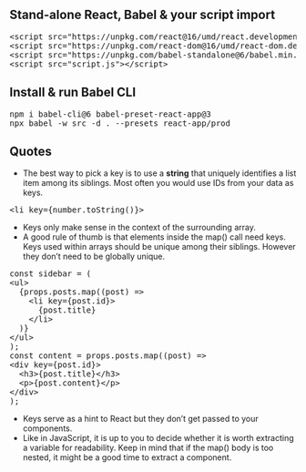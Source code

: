 ## Stand-alone React, Babel & your script import

<pre>
&lt;script src="https://unpkg.com/react@16/umd/react.development.js" crossorigin&gt;&lt;/script&gt;
&lt;script src="https://unpkg.com/react-dom@16/umd/react-dom.development.js" crossorigin&gt;&lt;/script&gt;
&lt;script src="https://unpkg.com/babel-standalone@6/babel.min.js"&gt;&lt;/script&gt;
&lt;script src="script.js"&gt;&lt;/script&gt;
</pre>

## Install & run Babel CLI

<pre>
npm i babel-cli@6 babel-preset-react-app@3
npx babel -w src -d . --presets react-app/prod
</pre>

## Quotes

- The best way to pick a key is to use a __string__ that uniquely identifies a list item among its siblings. Most often you would use IDs from your data as keys.
<pre>
&lt;li key={number.toString()}&gt;
</pre>

- Keys only make sense in the context of the surrounding array.
- A good rule of thumb is that elements inside the map() call need keys.
Keys used within arrays should be unique among their siblings. However they don’t need to be globally unique.
<pre>
const sidebar = (
&lt;ul&gt;
  {props.posts.map((post) =&gt;
    &lt;li key={post.id}&gt;
      {post.title}
    &lt;/li&gt;
  )}
&lt;/ul&gt;
);
const content = props.posts.map((post) =&gt;
&lt;div key={post.id}&gt;
  &lt;h3&gt;{post.title}&lt;/h3&gt;
  &lt;p&gt;{post.content}&lt;/p&gt;
&lt;/div&gt;
);
</pre>
- Keys serve as a hint to React but they don’t get passed to your components.  
- Like in JavaScript, it is up to you to decide whether it is worth extracting a variable for readability. Keep in mind that if the map() body is too nested, it might be a good time to extract a component.

